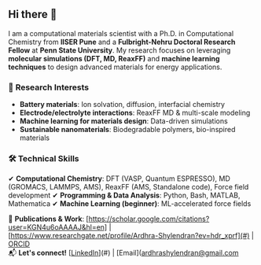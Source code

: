 ## Hi there 👋

I am a computational materials scientist with a Ph.D. in Computational Chemistry from **IISER Pune** and a **Fulbright-Nehru Doctoral Research Fellow** at **Penn State University**. My research focuses on leveraging **molecular simulations (DFT, MD, ReaxFF)** and **machine learning techniques** to design advanced materials for energy applications.

### 🧪 **Research Interests**
- **Battery materials**: Ion solvation, diffusion, interfacial chemistry
- **Electrode/electrolyte interactions**: ReaxFF MD & multi-scale modeling
- **Machine learning for materials design**: Data-driven simulations
- **Sustainable nanomaterials**: Biodegradable polymers, bio-inspired materials

### 🛠 **Technical Skills**
✔ **Computational Chemistry**: DFT (VASP, Quantum ESPRESSO), MD (GROMACS, LAMMPS, AMS), ReaxFF (AMS, Standalone code), Force field development 
✔ **Programming & Data Analysis**: Python, Bash, MATLAB, Mathematica
✔ **Machine Learning (beginner)**: ML-accelerated force fields  

📄 **Publications & Work**: [https://scholar.google.com/citations?user=KGN4u6oAAAAJ&hl=en] | [https://www.researchgate.net/profile/Ardhra-Shylendran?ev=hdr_xprf](#) | [ORCID](#)  
📬 **Let's connect!** [[LinkedIn](https://www.linkedin.com/in/dr-ardhra-shylendran-309429277/)](#) | [Email](ardhrashylendran@gmail.com
